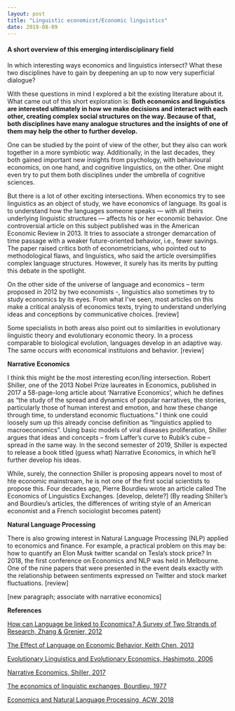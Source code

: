 ```yaml
--- 
layout: post
title: "Linguistic economicst/Economic linguistics"
date: 2019-08-09
---
```


#### A short overview of this emerging interdisciplinary field

In which interesting ways economics and linguistics intersect? What these two disciplines have to gain by deepening an up to now very superficial dialogue? 

With these questions in mind I explored a bit the existing literature about it. What came out of this short exploration is: **Both economics and linguistics are interested ultimately in how we make decisions and interact with each other, creating complex social structures on the way. Because of that, both disciplines have many analogue structures and the insights of one of them may help the other to further develop.** 

One can be studied by the point of view of the other, but they also can work together in a more symbiotic way. Additionally, in the last decades, they both gained important new insights from psychology, with behavioural economics, on one hand, and cognitive linguistics, on the other. One might even try to put them both disciplines under the umbrella of cognitive sciences.

But there is a lot of other exciting intersections. When economics try to see linguistics as an object of study, we have economics of language. Its goal is to understand how the languages someone speaks — with all theirs underlying linguistic structures — affects his or her economic behavior. One controversial article on this subject published was in the American Economic Review in 2013. It tries to associate a stronger demarcation of time passage with a weaker future-oriented behavior, i.e., fewer savings. The paper raised critics both of econometricians, who pointed out to methodological flaws, and linguistics, who said the article oversimplifies complex language structures. However, it surely has its merits by putting this debate in the spotlight. 

On the other side of the universe of language and economics – term proposed in 2012 by two economists -, linguistics also sometimes try to study economics by its eyes. From what I’ve seen, most articles on this make a critical analysis of economics texts, trying to understand underlying ideas and conceptions by communicative choices. [review] 

Some specialists in both areas also point out to similarities in evolutionary linguistic theory and evolutionary economic theory. In a process comparable to biological evolution, languages develop in an adaptive way. The same occurs with economical instituions and behavior. [review] 


**Narrative Economics** 
 
I think this might be the most interesting econ/ling intersection. Robert Shiller, one of the 2013 Nobel Prize laureates in Economics, published in 2017 a 58-page-long article about ‘Narrative Economics’, which he defines as “the study of the spread and dynamics of popular narratives, the stories, particularly those of human interest and emotion, and how these change through time, to understand economic fluctuations.” I think one could loosely sum up this already concise definition as “linguistics applied to macroeconomics”. Using basic models of viral diseases proliferation, Shiller argues that ideas and concepts – from Laffer’s curve to Rubik’s cube – spread in the same way. In the second semester of 2019, Shiller is expected to release a book titled (guess what) Narrative Economics, in which he’ll further develop his ideas. 
 
While, surely, the connection Shiller is proposing appears novel to most of hte economic mainstream, he is not one of the first social scientists to propose this. Four decades ago, Pierre Bourdieu wrote an article called The Economics of Linguistics Exchanges. [develop, delete?] (By reading Shiller’s and Bourdieu’s articles, the differences of writing style of an American economist and a French sociologist becomes patent)

**Natural Language Processing** 

There is also growing interest in Natural Language Processing (NLP) applied to economics and finance. For example, a practical problem on this may be: how to quantify an Elon Musk twitter scandal on Tesla’s stock price? In 2018, the first conference on Economics and NLP was held in Melbourne. One of the nine papers that were presented in the event deals exactly with the relationship between sentiments expressed on Twitter and stock market fluctuations. [review]

[new paragraph; associate with narrative economics]
 
**References**

[How can Language be linked to Economics? A Survey of Two Strands of Research, Zhang & Grenier, 2012](ideas.repec.org/p/ott/wpaper/1206e.html)

[The Effect of Language on Economic Behavior, Keith Chen, 2013](https://www.anderson.ucla.edu/faculty_pages/keith.chen/papers/LanguageWorkingPaper.pdf)

[Evolutionary Linguistics and Evolutionary Economics, Hashimoto, 2006](https://link.springer.com/article/10.14441/eier.3.27) 

[Narrative Economics, Shiller, 2017](http://csinvesting.org/wp-content/uploads/2017/01/NarrativeEconomics_preview.pdf)

[The economics of linguistic exchanges, Bourdieu, 1977](https://journals.sagepub.com/doi/abs/10.1177/053901847701600601?journalCode=ssia) 

[Economics and Natural Language Processing, ACW, 2018](https://www.aclweb.org/anthology/W18-3100)

